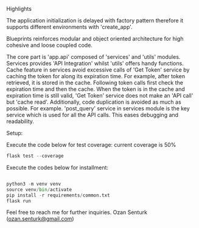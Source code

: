 Highlights

The application initialization is delayed with factory pattern therefore it 
supports different environments with 'create_app'.

Blueprints reinforces modular and object oriented architecture for high 
cohesive and loose coupled code.

The core part is 'app.api' composed of 'services' and 'utils' modules. Services
provides 'API Integration' whilst 'utils' offers handy functions. Cache feature
in services avoid excessive calls of 'Get Token' service by caching the token 
for along its expiration time. For example, after token retrieved, it is stored
in the cache. Following token calls first check the expiration time and then the cache.
When the token is in the cache and expiration time is still valid, 'Get Token' service
does not make an 'API call' but 'cache read'.
Additionally, code duplication is avoided as much as possible. For example. 'post_query' 
service in services module is the key service which is used for all the API calls. This
eases debugging and readability.  
 

Setup:

Execute the code below for test coverage:
current coverage is 50%

```python
flask test --coverage
```

Execute the codes below for installment:

```python

python3 -m venv venv
source venv/bin/activate
pip install -r requirements/common.txt
flask run

```


Feel free to reach me for further inquiries. Ozan Senturk (ozan.senturk@gmail.com)
